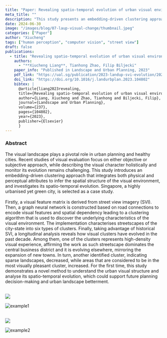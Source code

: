 ```yaml
---
title: "Paper: Revealing spatio-temporal evolution of urban visual environments with street view imagery"
meta_title: ""
description: "This study presents an embedding-driven clustering approach that combines physical and perceptual attributes to analyze the spatial structure and spatio-temporal evolution of urban visual environments. Using Singapore as a case study, it leverages street view imagery and graph neural networks to classify streetscapes into six clusters, revealing changes over the past decade. The findings provide insights into urban visual dynamics, supporting planning and landscape improvement."
date: 2024-06-30
image: "/images/blog/07-laup-visual-change/thumbnail.jpeg"
categories: ["Paper"]
author: "Xiucheng"
tags: ["human perception", "computer vision", "street view"]
draft: false
publications:
  - title: "Revealing spatio-temporal evolution of urban visual environments with street view imagery"
    authors:
      - "**Xiucheng Liang**, Tianhong Zhao, Filip Biljecki"
    paper_info: "Published in Landscape and Urban Planning, 2023"
    pdf_link: "https://ual.sg/publication/2023-landup-svi-evolution/2023-landup-svi-evolution.pdf"
    doi_link: "https://doi.org/10.1016/j.landurbplan.2023.104802"
    bibtex: |
      @article{liang2023revealing,
      title={Revealing spatio-temporal evolution of urban visual environments with street view imagery},
      author={Liang, Xiucheng and Zhao, Tianhong and Biljecki, Filip},
      journal={Landscape and Urban Planning},
      volume={237},
      pages={104802},
      year={2023},
      publisher={Elsevier}
      }
---
```


### Abstract

<div class="text-xl leading-relaxed text-gray-800 dark:text-gray-200">
The visual landscape plays a pivotal role in urban planning and healthy cities. Recent studies of visual evaluation focus on either objective or subjective approach, while describing the visual character holistically and monitor its evolution remains challenging. This study introduces an embedding-driven clustering approach that integrates both physical and perceptual attributes to infer the spatial structure of the visual environment, and investigates its spatio-temporal evolution. Singapore, a highly urbanised yet green city, is selected as a case study. 
</div>

</br>
<div class="text-xl leading-relaxed text-gray-800 dark:text-gray-200">
Firstly, a visual feature matrix is derived from street view imagery (SVI). Then, a graph neural network is constructed based on road connections to encode visual features and spatial dependency leading to a clustering algorithm that is used to discover the underlying characteristics of the visual environment. The implementation characterises streetscapes of the city-state into six types of clusters. Finally, taking advantage of historical SVI, a longitudinal analysis reveals how visual clusters have evolved in the past decade. Among them, one of the clusters represents high-density visual experience, affirming the work as such streetscape dominates the central business district and it is evolving elsewhere, mirroring the expansion of new towns. In turn, another identified cluster, indicating sparse landscapes, decreased, while areas that are considered to be in the most visually pleasant cluster, increased. For the first time, this study demonstrates a novel method to understand the urban visual structure and analyse its spatio-temporal evolution, which could support future planning decision-making and urban landscape betterment.
</div>

</br>

<!-- ![Distribution of visual clusters](/images/blog/07-laup-visual-change/distribution.jpeg) -->
<!-- ![Distribution of visual clusters](/images/blog/07-laup-visual-change/alluvium.jpeg) -->

![](/images/blog/07-laup-visual-change/distribution.jpeg)
<div class="flex gap-4 justify-center">
  <img src="/images/blog/07-laup-visual-change/distribution.jpeg" alt="example1" class="w-3/4">
</div>

</br>

![](/images/blog/07-laup-visual-change/alluvium.jpeg)
<div class="flex gap-4 justify-center">
  <img src="/images/blog/07-laup-visual-change/alluvium.jpeg" alt="example2" class="w-3/4">
</div>


